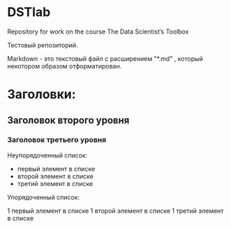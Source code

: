 # DSTlab
Repository for work on the course The Data Scientist’s Toolbox

Тестовый репозиторий.

Markdown - это текстовый файл с расширением "*.md" , который некотором образом отформатирован.

# Заголовки:

## Заголовок второго уровня
### Заголовок третьего уровня

Неупорядоченный список:

* первый элемент в списке
* второй элемент в списке
* третий элемент в списке

Упорядоченный список:

1 первый элемент в списке
1 второй элемент в списке
1 третий элемент в списке
